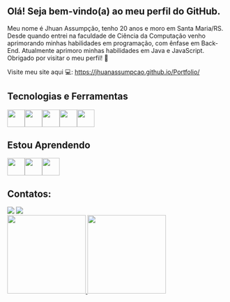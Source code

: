 ## Olá! Seja bem-vindo(a) ao meu perfil do GitHub.
Meu nome é Jhuan Assumpção, tenho 20 anos e moro em Santa Maria/RS. Desde quando entrei na faculdade de Ciência da Computação venho aprimorando minhas habilidades em programação, com ênfase em Back-End. Atualmente aprimoro minhas habilidades em Java e JavaScript. Obrigado por visitar o meu perfil! 
👋

Visite meu site aqui 💻: https://jhuanassumpcao.github.io/Portfolio/

## Tecnologias e Ferramentas

<img src="https://cdn.jsdelivr.net/gh/devicons/devicon/icons/c/c-original.svg" width="40" height="40" /><img src="https://cdn.jsdelivr.net/gh/devicons/devicon/icons/java/java-original.svg"  width="40" height="40" /><img src="https://cdn.jsdelivr.net/gh/devicons/devicon/icons/git/git-original.svg" width="40" height="40" /><img src="https://cdn.jsdelivr.net/gh/devicons/devicon/icons/github/github-original.svg" width="40" height="40" /><img src="https://cdn.jsdelivr.net/gh/devicons/devicon/icons/vscode/vscode-original.svg" width="40" height="40" />

## Estou Aprendendo

<img src="https://cdn.jsdelivr.net/gh/devicons/devicon/icons/javascript/javascript-original.svg" width="40" height="40" /><img src="https://cdn.jsdelivr.net/gh/devicons/devicon/icons/html5/html5-original.svg" width="40" height="40" /><img src="https://cdn.jsdelivr.net/gh/devicons/devicon/icons/css3/css3-original.svg" width="40" height="40" />

## Contatos:

<div>
<a href="https://www.linkedin.com/in/jhuan-assump%C3%A7%C3%A3o-650469229" target="_blank"><img src="https://img.shields.io/badge/-LinkedIn-%230077B5?style=for-the-badge&logo=linkedin&logoColor=white" target="_blank"></a>
<a href = "mailto:jlassumpcao@inf.ufsm.br"><img src="https://img.shields.io/badge/Gmail-D14836?style=for-the-badge&logo=gmail&logoColor=white" target="_blank"></a>
</div>

<div>
<a href="https://github.com/Jhuanassumpcao">
<img height="180em" src="https://github-readme-stats.vercel.app/api/top-langs/?username=Jhuanassumpcao&layout=compact&langs_count=7&theme=dracula"/>
<img height="180em" src="https://github-readme-stats.vercel.app/api?username=Jhuanassumpcao&show_icons=true&theme=dracula&include_all_commits=true&count_private=true"/>
</div>
